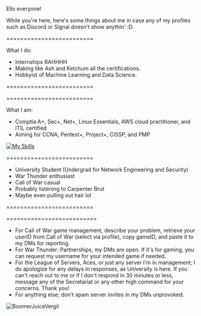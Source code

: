 

Ello everyone!

While you're here, here's some things about me in case any of my profiles such as Discord or Signal doesn't show anythin' :D.

<div>
=========================
 
What I do:

- Internships RAHHHH
- Making like Ash and Ketchum all the certifications.
- Hobbyist of Machine Learning and Data Science.

=========================

</div>
<div>
=========================

What I am:

- Comptia A+, Sec+, Net+, Linux Essentials, AWS cloud practitioner, and ITIL certified
- Aiming for CCNA, Pentest+, Project+, CISSP, and PMP

[![My Skills](https://skillicons.dev/icons?i=linux,aws,discord,python,js)](https://skillicons.dev)


=========================
- University Student (Undergrad for Network Engineering and Security)
- War Thunder enthusiast
- Call of War casual
- Probably listening to Carpenter Brut
- Maybe even pulling out hair lol

=========================
</div>


<div>


==========================
- For Call of War game management, describe your problem, retrieve your userID from Call of War (select via profile), copy gameID, and paste it to my DMs for reporting.
- For War Thunder: Partnerships, my DMs are open. If it's for gaming, you can request my username for your intended game if needed.
- For the League of Servers, Aces, or just any server I'm in management; I do apologize for any delays in responses, as University is here. If you can't reach out to me or if I don't respond in 30 minutes or less, message any of the Secretariat or any other high command for your concerns. Thank you!
- For anything else; don't spam server invites in my DMs unprovoked.



 
</div>


<body>

 
 <img src = "https://cdn.discordapp.com/attachments/385071464552071170/1137020066546851981/1670c76324653a185464c1fe10b33b28.png" alt="BoomerJuiceVergil">


</body>


